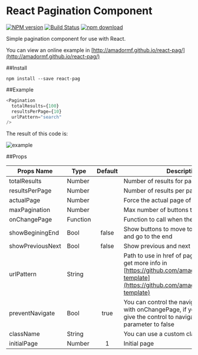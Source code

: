 # React Pagination Component


[![NPM version][npm-image]][npm-url]
[![Build Status](https://travis-ci.org/amadormf/react-pag.svg?branch=master)](https://travis-ci.org/amadormf/react-pag)
[![npm download][download-image]][download-url]

[npm-image]: http://img.shields.io/npm/v/react-pag.svg?style=flat-square
[npm-url]: http://npmjs.org/package/react-pag
[download-image]: https://img.shields.io/npm/dm/react-pag.svg?style=flat-square
[download-url]: https://npmjs.org/package/react-pag

Simple pagination component for use with React.

You can view an online example in [http://amadormf.github.io/react-pag/](http://amadormf.github.io/react-pag/)


##Install

`npm install --save react-pag`

##Example

```javascript
<Pagination
  totalResults={100}
  resultsPerPage={10}
  urlPattern="search"
/>
```

The result of this code is:

![example](http://amadormf.github.io/react-pag/example-pagination.png)


##Props

|Props Name | Type         | Default  | Description              |
|-----------|--------------|:--------:|----------------|
|totalResults  |Number         |          |Number of results for paginate|
|resultsPerPage|Number     |          |Number of results per page|
|actualPage |Number       |           |Force the actual page of pagination|
|maxPagination|Number     |           |Max number of buttons to show |
|onChangePage|Function    |           |Function to call when the page change|
|showBeginingEnd|Bool     |false      |Show buttons to move to the beginning and go to the end|
|showPreviousNext|Bool    |false      |Show previous and next button|
|urlPattern |String       |           |Path to use in href of pagination, you can get more info in [https://github.com/amadormf/pagination-template](https://github.com/amadormf/pagination-template)|
|preventNavigate|Bool     |true       |You can control the navigation over pages with onChangePage, if you prefer you can give the control to navigator setting this parameter to false|
|className   |String     |            |You can use a custom className|
|initialPage |Number     |      1      |Initial page|
